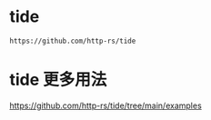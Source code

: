 # tide
    https://github.com/http-rs/tide

# tide 更多用法
https://github.com/http-rs/tide/tree/main/examples
